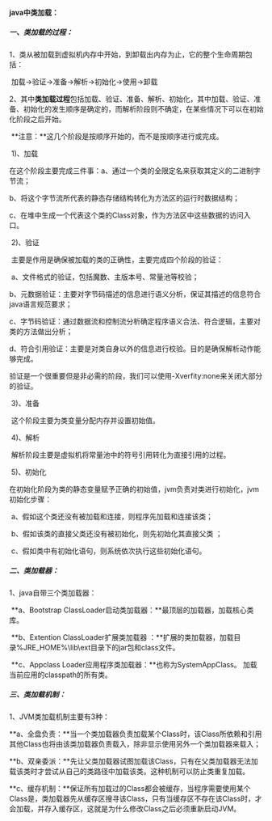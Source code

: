 #### java中类加载：

##### 一、类加载的过程：

1、类从被加载到虚拟机内存中开始，到卸载出内存为止，它的整个生命周期包括：

​	加载→验证→准备→解析→初始化→使用→卸载

2、其中**类加载过程**包括加载、验证、准备、解析、初始化，其中加载、验证、准备、初始化的发生顺序是确定的，而解析阶段则不确定，在某些情况下可以在初始化阶段之后开始。

​	**注意：**这几个阶段是按顺序开始的，而不是按顺序进行或完成。

​	1)、加载

​		在这个阶段主要完成三件事：a、通过一个类的全限定名来获取其定义的二进制字节流；

​							       b、将这个字节流所代表的静态存储结构转化为方法区的运行时数据结构；

​							       c、在堆中生成一个代表这个类的Class对象，作为方法区中这些数据的访问入口。

​	2)、验证

​		主要是作用是确保被加载的类的正确性，主要完成四个阶段的验证：

​			a、文件格式的验证，包括魔数、主版本号、常量池等校验；

​			b、元数据验证：主要对字节码描述的信息进行语义分析，保证其描述的信息符合java语言规范要求；

​			c、字节码验证：通过数据流和控制流分析确定程序语义合法、符合逻辑，主要对类的方法做出分析；

​			d、符合引用验证：主要是对类自身以外的信息进行校验。目的是确保解析动作能够完成。

​		验证是一个很重要但是非必需的阶段，我们可以使用-Xverfity:none来关闭大部分的验证。

​	3)、准备

​		这个阶段主要为类变量分配内存并设置初始值。

​	4)、解析

​		解析阶段主要是虚拟机将常量池中的符号引用转化为直接引用的过程。

​	5)、初始化

​		在初始化阶段为类的静态变量赋予正确的初始值，jvm负责对类进行初始化，jvm初始化步骤：

​			a、假如这个类还没有被加载和连接，则程序先加载和连接该类；

​			b、假如该类的直接父类还没有被初始化，则先初始化其直接父类 ；

​			c、假如类中有初始化语句，则系统依次执行这些初始化语句。

##### 二、类加载器：													

1、java自带三个类加载器：

​	**a、Bootstrap ClassLoader启动类加载器：**最顶层的加载器，加载核心类库。

​	**b、Extention ClassLoader扩展类加载器 ：**扩展的类加载器，加载目录%JRE_HOME%\lib\ext目录下的jar包和class文件。

​	**c、Appclass Loader应用程序类加载器：**也称为SystemAppClass。 加载当前应用的classpath的所有类。

##### 三、类加载机制：

1、JVM类加载机制主要有3种：

​	**a、全盘负责：**当一个类加载器负责加载某个Class时，该Class所依赖和引用其他Class也将由该类加载器负责载入，除非显示使用另外一个类加载器来载入；

​	**b、双亲委派：**先让父类加载器试图加载该Class，只有在父类加载器无法加载该类时才尝试从自己的类路径中加载该类。这种机制可以防止类重复加载。

​	**c、缓存机制：**保证所有加载过的Class都会被缓存，当程序需要使用某个Class是，类加载器先从缓存区搜寻该Class，只有当缓存区不存在该Class时，才会加载，并存入缓存区，这就是为什么修改Class之后必须重新启动JVM。